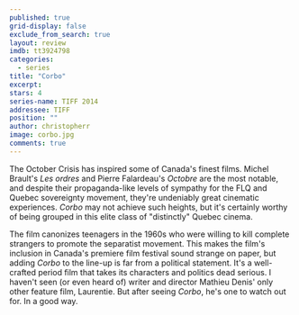 ```yaml
---
published: true
grid-display: false
exclude_from_search: true
layout: review
imdb: tt3924798
categories: 
  - series
title: "Corbo"
excerpt: 
stars: 4
series-name: TIFF 2014
addressee: TIFF
position: ""
author: christopherr
image: corbo.jpg
comments: true
---
```

The October Crisis has inspired some of Canada's finest films. Michel Brault's _Les ordres_ and Pierre Falardeau's _Octobre_ are the most notable, and despite their propaganda-like levels of sympathy for the FLQ and Quebec sovereignty movement, they're undeniably great cinematic experiences. _Corbo_ may not achieve such heights, but it's certainly worthy of being grouped in this elite class of "distinctly" Quebec cinema.

The film canonizes teenagers in the 1960s who were willing to kill complete strangers to promote the separatist movement. This makes the film's inclusion in Canada's premiere film festival sound strange on paper, but adding _Corbo_ to the line-up is far from a political statement. It's a well-crafted period film that takes its characters and politics dead serious. I haven't seen (or even heard of) writer and director Mathieu Denis' only other feature film, Laurentie. But after seeing _Corbo_, he's one to watch out for. In a good way.